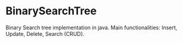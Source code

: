 # BinarySearchTree
Binary Search tree implementation in java. Main functionalities: Insert, Update, Delete, Search (CRUD).
